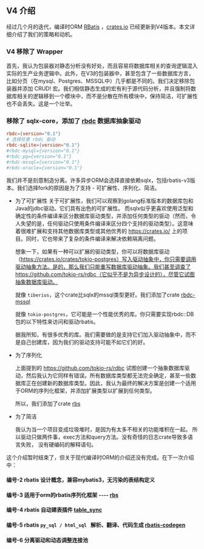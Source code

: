 ## V4 介绍

经过几个月的迭代，编译时ORM [RBatis](https://github.com/rbatis/rbatis) ，[crates.io](https://crates.io/crates/rbatis) 已经更新到V4版本。本文详细介绍了我们的策略和动机。

### V4 移除了 Wrapper

首先，我认为包装器对静态分析没有好处，而且容易将数据库相关的查询逻辑混入实际的生产业务逻辑中。此外，在V3的包装器中，甚至包含了一些数据库方言，比如分页（在mysql、Postgres、MSSQL中）几乎都是不同的。我们决定移除包装器并添加 CRUD! 宏。我们相信静态生成的宏有利于源代码分析，并且强制将数据库相关的逻辑移到一个模块中，而不是分散在所有模块中，保持简洁，可扩展性也不会丢失。这是一个壮举。

### 移除了 sqlx-core，添加了 [rbdc](https://crates.io/crates/rbdc) 数据库抽象驱动

```toml
rbdc={version="0.1"}
# 选择任意 rbdc 驱动
rbdc-sqlite={version="0.1"}
#rbdc-mysql={version="0.1"}
#rbdc-pg={version="0.1"}
#rbdc-mssql={version="0.1"}
#rbdc-oracle={version="0.1"}
```

我们并不是刻意制造分离。许多异步ORM会选择直接依赖sqlx，包括rbatis-v3版本。我们选择fork的原因是为了支持 - 可扩展性、序列化、简洁。

* 为了可扩展性
  关于可扩展性，我们可以观察到golang标准版本的数据库包和Java的jdbc驱动。它们具有出色的可扩展性。
  而sqlx似乎更喜欢使用泛型和确定性的条件编译来区分数据库驱动类型，并添加任何类型的驱动（然而，令人失望的是，任何驱动只使用条件编译来区分四个支持的驱动类型）。这意味着很难扩展和支持其他数据库类型或其他优秀的 https://crates.io/ 上的项目。同时，它也带来了复杂的条件编译来解决依赖隔离问题。
  
  想象一下，如果有一种可以扩展的驱动类型，你可以将数据库驱动（https://crates.io/crates/tokio-postgres）写入驱动抽象中，你只需要调用驱动抽象方法。是的，那么我们只能重写数据库驱动抽象。我们甚至调查了 https://github.com/tokio-rs/rdbc（它似乎不是为异步设计的），尽管它试图抽象数据库驱动。

  就像 ```tiberius```，这个crate比sqlx的mssql类型更好。我们添加了crate [rbdc-mssql](https://crates.io/crates/rbdc-mssql)

  就像 ```tokio-postgres```，它可能是一个性能优秀的库。你只需要实现rbdc::DB包的以下特性来访问和驱动rbatis。

  据我所知，有很多优秀的库。我们需要做的是支持它们加入驱动抽象中，而不是自己创建库，因为我们的驱动支持可能不如它们的好。

* 为了序列化

  上面提到的 https://github.com/tokio-rs/rdbc 试图创建一个抽象数据库驱动，然后我认为它同样有错误。所有数据库类型都无法完全确定，甚至一些数据库正在创建新的数据库类型。因此，我认为最终的解决方案是创建一个适用于ORM的序列化框架，并添加扩展类型以扩展到任何类型。

  所以，我们添加了crate [rbs](https://crates.io/crates/rbs)

* 为了简洁

  我认为当一个项目变成垃圾堆时，是因为有太多不相关的功能堆积在一起。
  所以驱动只做两件事，exec方法和query方法。没有奇怪的日志crate导致多语言失败，
  没有硬编码的解释语句。

这个介绍暂时结束了，但关于现代编译时ORM的介绍还没有完成。在下一次介绍中：

#### 编号-2 rbatis 设计概念，兼容mybatis3，无污染的表结构定义
#### 编号-3 适用于orm的rbatis序列化框架 ---- [rbs](https://crates.io/crates/rbs)
#### 编号-4 rbatis 自动建表插件 [table_sync](https://github.com/rbatis/rbatis/blob/master/src/plugin/table_sync/sqlite_table_sync.rs)
#### 编号-5 rbatis ```py_sql / html_sql ``` 解析、翻译、代码生成 [rbatis-codegen](https://github.com/rbatis/rbatis/tree/master/rbatis-codegen)
#### 编号-6 分离驱动和动态调整连接池